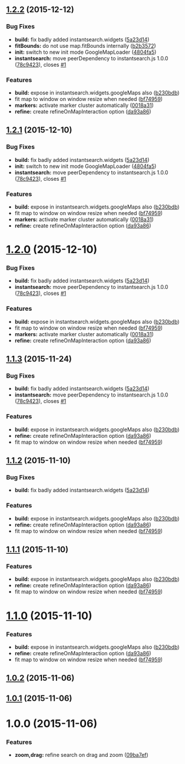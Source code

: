 <a name="1.2.2"></a>
## [1.2.2](https://github.com/instantsearch/instantsearch-googlemaps/compare/1.0.0...v1.2.2) (2015-12-12)


### Bug Fixes

* **build:** fix badly added instantsearch.widgets ([5a23d14](https://github.com/instantsearch/instantsearch-googlemaps/commit/5a23d14))
* **fitBounds:** do not use map.fitBounds internally ([b2b3572](https://github.com/instantsearch/instantsearch-googlemaps/commit/b2b3572))
* **init:** switch to new init mode GoogleMapLoader ([4804fa5](https://github.com/instantsearch/instantsearch-googlemaps/commit/4804fa5))
* **instantsearch:** move peerDependency to instantsearch.js 1.0.0 ([78c9423](https://github.com/instantsearch/instantsearch-googlemaps/commit/78c9423)), closes [#1](https://github.com/instantsearch/instantsearch-googlemaps/issues/1)

### Features

* **build:** expose in instantsearch.widgets.googleMaps also ([b230bdb](https://github.com/instantsearch/instantsearch-googlemaps/commit/b230bdb))
* fit map to window on window resize when needed ([bf74959](https://github.com/instantsearch/instantsearch-googlemaps/commit/bf74959))
* **markers:** activate marker cluster automatically ([0018a31](https://github.com/instantsearch/instantsearch-googlemaps/commit/0018a31))
* **refine:** create refineOnMapInteraction option ([da93a86](https://github.com/instantsearch/instantsearch-googlemaps/commit/da93a86))



<a name="1.2.1"></a>
## [1.2.1](https://github.com/instantsearch/instantsearch-googlemaps/compare/1.0.0...v1.2.1) (2015-12-10)


### Bug Fixes

* **build:** fix badly added instantsearch.widgets ([5a23d14](https://github.com/instantsearch/instantsearch-googlemaps/commit/5a23d14))
* **init:** switch to new init mode GoogleMapLoader ([4804fa5](https://github.com/instantsearch/instantsearch-googlemaps/commit/4804fa5))
* **instantsearch:** move peerDependency to instantsearch.js 1.0.0 ([78c9423](https://github.com/instantsearch/instantsearch-googlemaps/commit/78c9423)), closes [#1](https://github.com/instantsearch/instantsearch-googlemaps/issues/1)

### Features

* **build:** expose in instantsearch.widgets.googleMaps also ([b230bdb](https://github.com/instantsearch/instantsearch-googlemaps/commit/b230bdb))
* fit map to window on window resize when needed ([bf74959](https://github.com/instantsearch/instantsearch-googlemaps/commit/bf74959))
* **markers:** activate marker cluster automatically ([0018a31](https://github.com/instantsearch/instantsearch-googlemaps/commit/0018a31))
* **refine:** create refineOnMapInteraction option ([da93a86](https://github.com/instantsearch/instantsearch-googlemaps/commit/da93a86))



<a name="1.2.0"></a>
# [1.2.0](https://github.com/instantsearch/instantsearch-googlemaps/compare/1.0.0...v1.2.0) (2015-12-10)


### Bug Fixes

* **build:** fix badly added instantsearch.widgets ([5a23d14](https://github.com/instantsearch/instantsearch-googlemaps/commit/5a23d14))
* **instantsearch:** move peerDependency to instantsearch.js 1.0.0 ([78c9423](https://github.com/instantsearch/instantsearch-googlemaps/commit/78c9423)), closes [#1](https://github.com/instantsearch/instantsearch-googlemaps/issues/1)

### Features

* **build:** expose in instantsearch.widgets.googleMaps also ([b230bdb](https://github.com/instantsearch/instantsearch-googlemaps/commit/b230bdb))
* fit map to window on window resize when needed ([bf74959](https://github.com/instantsearch/instantsearch-googlemaps/commit/bf74959))
* **markers:** activate marker cluster automatically ([0018a31](https://github.com/instantsearch/instantsearch-googlemaps/commit/0018a31))
* **refine:** create refineOnMapInteraction option ([da93a86](https://github.com/instantsearch/instantsearch-googlemaps/commit/da93a86))



<a name="1.1.3"></a>
## [1.1.3](https://github.com/instantsearch/instantsearch-googlemaps/compare/1.0.0...v1.1.3) (2015-11-24)


### Bug Fixes

* **build:** fix badly added instantsearch.widgets ([5a23d14](https://github.com/instantsearch/instantsearch-googlemaps/commit/5a23d14))
* **instantsearch:** move peerDependency to instantsearch.js 1.0.0 ([78c9423](https://github.com/instantsearch/instantsearch-googlemaps/commit/78c9423)), closes [#1](https://github.com/instantsearch/instantsearch-googlemaps/issues/1)

### Features

* **build:** expose in instantsearch.widgets.googleMaps also ([b230bdb](https://github.com/instantsearch/instantsearch-googlemaps/commit/b230bdb))
* **refine:** create refineOnMapInteraction option ([da93a86](https://github.com/instantsearch/instantsearch-googlemaps/commit/da93a86))
* fit map to window on window resize when needed ([bf74959](https://github.com/instantsearch/instantsearch-googlemaps/commit/bf74959))



<a name="1.1.2"></a>
## [1.1.2](https://github.com/instantsearch/instantsearch-googlemaps/compare/1.0.0...v1.1.2) (2015-11-10)


### Bug Fixes

* **build:** fix badly added instantsearch.widgets ([5a23d14](https://github.com/instantsearch/instantsearch-googlemaps/commit/5a23d14))

### Features

* **build:** expose in instantsearch.widgets.googleMaps also ([b230bdb](https://github.com/instantsearch/instantsearch-googlemaps/commit/b230bdb))
* **refine:** create refineOnMapInteraction option ([da93a86](https://github.com/instantsearch/instantsearch-googlemaps/commit/da93a86))
* fit map to window on window resize when needed ([bf74959](https://github.com/instantsearch/instantsearch-googlemaps/commit/bf74959))



<a name="1.1.1"></a>
## [1.1.1](https://github.com/instantsearch/instantsearch-googlemaps/compare/1.0.0...v1.1.1) (2015-11-10)


### Features

* **build:** expose in instantsearch.widgets.googleMaps also ([b230bdb](https://github.com/instantsearch/instantsearch-googlemaps/commit/b230bdb))
* **refine:** create refineOnMapInteraction option ([da93a86](https://github.com/instantsearch/instantsearch-googlemaps/commit/da93a86))
* fit map to window on window resize when needed ([bf74959](https://github.com/instantsearch/instantsearch-googlemaps/commit/bf74959))



<a name="1.1.0"></a>
# [1.1.0](https://github.com/instantsearch/instantsearch-googlemaps/compare/1.0.0...v1.1.0) (2015-11-10)


### Features

* **build:** expose in instantsearch.widgets.googleMaps also ([b230bdb](https://github.com/instantsearch/instantsearch-googlemaps/commit/b230bdb))
* **refine:** create refineOnMapInteraction option ([da93a86](https://github.com/instantsearch/instantsearch-googlemaps/commit/da93a86))
* fit map to window on window resize when needed ([bf74959](https://github.com/instantsearch/instantsearch-googlemaps/commit/bf74959))



<a name="1.0.2"></a>
## [1.0.2](https://github.com/instantsearch/instantsearch-googlemaps/compare/1.0.0...v1.0.2) (2015-11-06)




<a name="1.0.1"></a>
## [1.0.1](https://github.com/instantsearch/instantsearch-googlemaps/compare/1.0.0...v1.0.1) (2015-11-06)




<a name="1.0.0"></a>
# 1.0.0 (2015-11-06)


### Features

* **zoom,drag:** refine search on drag and zoom ([09ba7ef](https://github.com/instantsearch/instantsearch-googlemaps/commit/09ba7ef))



